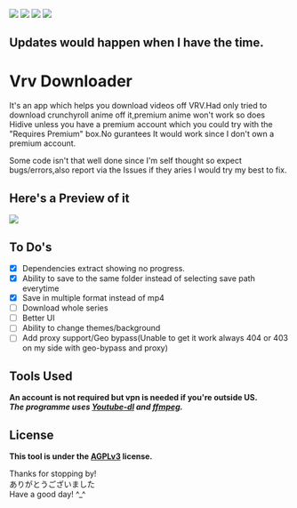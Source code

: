 <img src="https://img.shields.io/github/downloads/honghongleong/Vrv-Downloader/total"/></a> <img src="https://img.shields.io/github/v/release/honghongleong/Vrv-Downloader"/></a> <img src="https://img.shields.io/github/last-commit/honghongleong/Vrv-Downloader"/></a> <img src="https://img.shields.io/github/license/honghongleong/Vrv-downloader"/></a>
## Updates would happen when I have the time.
# Vrv Downloader

It's an app which helps you download videos off VRV.Had only tried to download crunchyroll anime off it,premium anime won't work so does Hidive unless you have a premium account which you could try with the "Requires Premium" box.No gurantees It would work since I don't own a premium account.

Some code isn't that well done since I'm self thought so expect bugs/errors,also report via the Issues if they aries I would try my best to fix.

## Here's a Preview of it
<img src="https://github.com/honghongleong/Vrv-Downloader/blob/master/Preview/Updated%20Preview.jpg?raw=true"/>

## To Do's  
- [x] Dependencies extract showing no progress.
- [x] Ability to save to the same folder instead of selecting save path everytime
- [x] Save in multiple format instead of mp4
- [ ] Download whole series
- [ ] Better UI  
- [ ] Ability to change themes/background
- [ ] Add proxy support/Geo bypass(Unable to get it work always 404 or 403 on my side with geo-bypass and proxy)

## Tools Used
**An account is not required but vpn is needed if you're outside US.**  
***The programme uses [Youtube-dl](https://github.com/rg3/youtube-dl) and [ffmpeg](https://ffmpeg.org/).***

## License
**This tool is under the [AGPLv3](https://github.com/honghongleong/Vrv-Downloader/blob/master/LICENSE) license.**  

Thanks for stopping by!  
ありがとうございました  
Have a good day! ^_^

